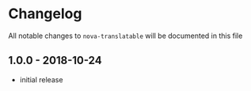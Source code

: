# Changelog

All notable changes to `nova-translatable` will be documented in this file

## 1.0.0 - 2018-10-24

- initial release
